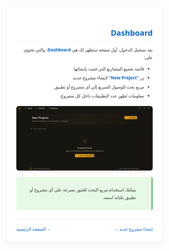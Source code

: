<style>
/* Ghaymah Documentation Unified Styles */
body {
  font-family: 'Segoe UI', Tahoma, Geneva, Verdana, sans-serif;
  line-height: 1.6;
  color: #333;

  margin: 0 auto;
  padding: 20px;
}

/* Header Styles */
h1, h2, h3, h4, h5, h6 {
  color: #0066cc;
  margin-top: 1.5em;
  margin-bottom: 0.5em;
  font-weight: 600;
}

h1 { font-size: 2.2em; border-bottom: 2px solid #eaecef; padding-bottom: 0.3em; }
h2 { font-size: 1.8em; border-bottom: 1px solid #eaecef; padding-bottom: 0.3em; }
h3 { font-size: 1.5em; }
h4 { font-size: 1.25em; }

/* Text and Paragraph Styles */
p {
  margin: 1em 0;
  line-height: 1.8;
}

strong {
  font-weight: 600;
  color: #0066cc;
}

/* List Styles */
ul, ol {
  padding-right: 2em;
  margin-top: 1em;
  margin-bottom: 1em;
}

ul li, ol li {
  margin-bottom: 0.5em;
  line-height: 1.6;
}

/* Image Styles */
img {
  max-width: 100%;
  border-radius: 8px;
  box-shadow: 0 4px 8px rgba(0,0,0,0.1);
  margin: 1.5em 0;
  display: block;
  margin-left: auto;
  margin-right: auto;
}

/* Special Content Blocks */
.info-box, .warning-box, .tip-box {
  padding: 15px;
  margin: 20px 0;
  border-radius: 5px;
  position: relative;
  padding-right: 50px;
}

.info-box {
  background-color: #e8f4fd;
  border-right: 4px solid #0066cc;
}

.warning-box {
  background-color: #fff8e6;
  border-right: 4px solid #f0ad4e;
}

.tip-box {
  background-color: #e6f9e6;
  border-right: 4px solid #5cb85c;
}

/* Code and Pre Blocks */
code {
  font-family: Consolas, Monaco, 'Andale Mono', monospace;
  background-color: #f6f8fa;
  padding: 0.2em 0.4em;
  border-radius: 3px;
  font-size: 0.9em;
}

pre {
  background-color: #f6f8fa;
  border-radius: 5px;
  padding: 16px;
  overflow: auto;
  font-size: 0.9em;
  line-height: 1.45;
}

/* RTL Specific Adjustments */
[dir="rtl"] {
  text-align: right;
}

/* Container for the entire document */
.doc-container {
  background-color: #ffffff;
  border-radius: 10px;
  box-shadow: 0 5px 15px rgba(0,0,0,0.05);
  padding: 30px;
  margin-bottom: 30px;
}

/* Navigation elements */
.doc-nav {
  display: flex;
  justify-content: space-between;
  margin-top: 30px;
  padding-top: 20px;
  border-top: 1px solid #eaecef;
}

.doc-nav a {
  text-decoration: none;
  color: #0066cc;
  display: inline-flex;
  align-items: center;
}

/* Responsive design adjustments */
@media (max-width: 768px) {
  body {
    padding: 15px;
  }

  .doc-container {
    padding: 20px;
  }

  h1 { font-size: 1.8em; }
  h2 { font-size: 1.5em; }
  h3 { font-size: 1.3em; }
}

/* Print-friendly styles */
@media print {
  body {
    font-size: 12pt;
  }

  img {
    max-width: 100% !important;
    page-break-inside: avoid;
  }

  h1, h2, h3, h4, h5, h6 {
    page-break-after: avoid;
  }

  ul, ol {
    page-break-inside: avoid;
  }
}
</style>

<div class="doc-container" dir="rtl">
  <h2 style="color: #0066cc;">Dashboard</h2>

  <p>
    بعد تسجيل الدخول، أول صفحة ستظهر لك هي <strong>Dashboard</strong>، والتي تحتوي على:
  </p>

  <ul>
    <li>قائمة بجميع المشاريع التي قمت بإنشائها.</li>
    <li>زر <strong>"New Project"</strong> لإنشاء مشروع جديد.</li>
    <li>مربع بحث للوصول السريع إلى أي مشروع أو تطبيق.</li>
    <li>معلومات تُظهر عدد التطبيقات داخل كل مشروع.</li>
  </ul>

  <img src="image copy 2.png" alt="Dashboard Image">

  <div class="tip-box">
    <p>يمكنك استخدام مربع البحث للعثور بسرعة على أي مشروع أو تطبيق بكتابة اسمه.</p>
  </div>

  <div class="doc-nav">
    <a href="create_project.md">إنشاء مشروع جديد &rarr;</a>
    <a href="Ghaymah_Cloud.md">&larr; الصفحة الرئيسية</a>
  </div>
</div>


